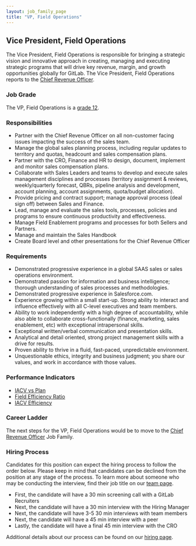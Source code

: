 ```yaml
---
layout: job_family_page
title: "VP, Field Operations"
---
```


## Vice President, Field Operations

The Vice President, Field Operations is responsible for bringing a strategic vision and innovative approach in creating, managing and executing strategic programs that will drive key revenue, margin, and growth opportunities globally for GitLab. The Vice President, Field Operations reports to the [Chief Revenue Officer](https://about.gitlab.com/job-families/sales/chief-revenue-officer/).

### Job Grade

The VP, Field Operations is a [grade 12](/handbook/total-rewards/compensation/compensation-calculator/#gitlab-job-grades).

### Responsibilities

* Partner with the Chief Revenue Officer on all non-customer facing issues impacting the success of the sales team.
* Manage the global sales planning process, including regular updates to territory and quotas, headcount and sales compensation plans.
* Partner with the CRO, Finance and HR to design, document, implement and monitor sales compensation plans.
* Collaborate with Sales Leaders and teams to develop and execute sales management disciplines and processes (territory assignment & reviews, weekly/quarterly forecast, QBRs, pipeline analysis and development, account planning, account assignments, quota/budget allocation).
* Provide pricing and contract support; manage approval process (deal sign off) between Sales and Finance.
* Lead, manage and evaluate the sales tools, processes, policies and programs to ensure continuous productivity and effectiveness.
* Manage Field Enablement programs and processes for both Sellers and Partners. 
* Manage and maintain the Sales Handbook
* Create Board level and other presentations for the Chief Revenue Officer
 
### Requirements

* Demonstrated progressive experience in a global SAAS sales or sales operations environment.
* Demonstrated passion for information and business intelligence; thorough understanding of sales processes and methodologies.
* Demonstrated progressive experience in Salesforce.com.
* Experience growing within a small start-up. Strong ability to interact and influence effectively with all C-level executives and team members.
* Ability to work independently with a high degree of accountability, while also able to collaborate cross-functionally (finance, marketing, sales enablement, etc) with exceptional intrapersonal skills.
* Exceptional written/verbal communication and presentation skills.
* Analytical and detail oriented, strong project management skills with a drive for results.
* Proven ability to thrive in a fluid, fast-paced, unpredictable environment.
* Unquestionable ethics, integrity and business judgment; you share our values, and work in accordance with those values.
 
### Performance Indicators

* [IACV vs Plan](/handbook/sales/performance-indicators/#iacv-vs-plan)
* [Field Efficiency Ratio](/handbook/sales/performance-indicators/#field-efficiency-ratio)
* [IACV Efficiency](https://about.gitlab.com/handbook/sales/performance-indicators/#iacv-efficiency)
 
### Career Ladder

The next steps for the VP, Field Operations would be to move to the [Chief Revenue Officer](https://about.gitlab.com/job-families/sales/chief-revenue-officer/) Job Family.

### Hiring Process

Candidates for this position can expect the hiring process to follow the order below. Please keep in mind that candidates can be declined from the position at any stage of the process. To learn more about someone who may be conducting the interview, find their job title on our [team page](/company/team).

- First, the candidate will have a 30 min screening call with a GitLab Recruiters
- Next, the candidate will have a 30 min interview with the Hiring Manager
- Next, the candidate will have 3-5 30 min interviews with team members
- Next, the candidate  will have a 45 min interview with a peer
- Lastly, the candidate will have a final 45 min interview with the CRO

Additional details about our process can be found on our [hiring page](/handbook/hiring/).
